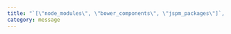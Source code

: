 ```yaml
---
title: "`[\"node_modules\", \"bower_components\", \"jspm_packages\"]`, plus the value of `outDir` if one is specified."
category: message
---
```

